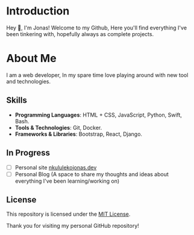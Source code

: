 # Introduction

Hey 👋, I'm Jonas! Welcome to my Github, Here you'll find everything I've been tinkering with, hopefully always as complete projects.

# About Me

I am a web developer, In my spare time love playing around with new tool and technologies.

## Skills

- **Programming Languages**: HTML + CSS, JavaScript, Python, Swift, Bash.
- **Tools & Technologies**: Git, Docker.
- **Frameworks & Libraries**: Bootstrap, React, Django.

## In Progress
- [ ] Personal site [nkululekojonas.dev](https://www.nkululekojonas.dev)
- [ ] Personal Blog (A space to share my thoughts and ideas about everything I've been learning/working on)

## License

This repository is licensed under the [MIT License](LICENSE).

Thank you for visiting my personal GitHub repository!

